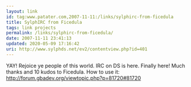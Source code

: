 ```yaml
---
layout: link
id: tag:www.patater.com,2007-11-11:/links/sylphirc-from-ficedula
title: SylphIRC from Ficedula
tags: link projects
permalink: /links/sylphirc-from-ficedula/
date: 2007-11-11 23:41:13
updated: 2020-05-09 17:16:42
uri: http://www.sylphds.net/ev2/contentview.php?id=401
---
```

YAY! Rejoice ye people of this world. IRC on DS is here. Finally here! Much
thanks and 10 kudos to Ficedula. How to use it: http://forum.gbadev.org/viewtopic.php?p=81720#81720
